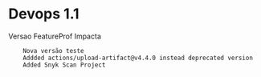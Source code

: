 # Devops 1.1
Versao FeatureProf Impacta

```
    Nova versão teste
    Addded actions/upload-artifact@v4.4.0 instead deprecated version
    Added Snyk Scan Project

```


